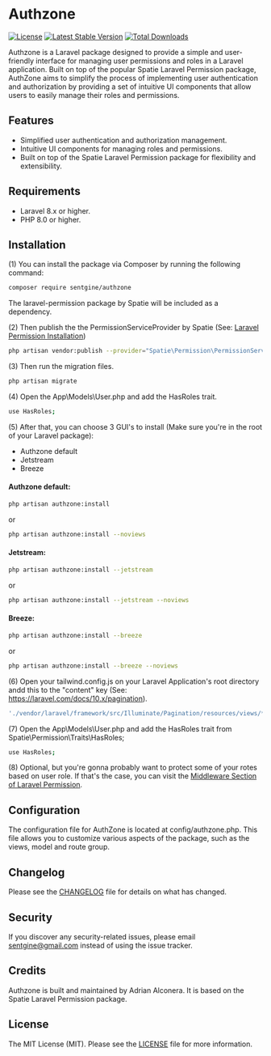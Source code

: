 # Authzone

[![License](https://img.shields.io/badge/license-MIT-blue.svg)](LICENSE.md)
[![Latest Stable Version](https://img.shields.io/packagist/v/sentgine/authzone.svg)](https://packagist.org/sentgine/authzone)
[![Total Downloads](https://img.shields.io/packagist/dt/sentgine/authzone.svg)](https://packagist.org/packages/sentgine/authzone)

Authzone is a Laravel package designed to provide a simple and user-friendly interface for managing user permissions and roles in a Laravel application. Built on top of the popular Spatie Laravel Permission package, AuthZone aims to simplify the process of implementing user authentication and authorization by providing a set of intuitive UI components that allow users to easily manage their roles and permissions.

## Features

- Simplified user authentication and authorization management.
- Intuitive UI components for managing roles and permissions.
- Built on top of the Spatie Laravel Permission package for flexibility and extensibility.

## Requirements

- Laravel 8.x or higher.
- PHP 8.0 or higher.

## Installation

(1) You can install the package via Composer by running the following command:

```bash
composer require sentgine/authzone
```

The laravel-permission package by Spatie will be included as a dependency.

(2) Then publish the the PermissionServiceProvider by Spatie (See: [Laravel Permission Installation](https://spatie.be/docs/laravel-permission/v5/installation-laravel))
```bash
php artisan vendor:publish --provider="Spatie\Permission\PermissionServiceProvider"
```

(3) Then run the migration files.
```bash
php artisan migrate
```

(4) Open the App\Models\User.php and add the HasRoles trait.
```bash
use HasRoles;
```

(5) After that, you can choose 3 GUI's to install (Make sure you're in the root of your Laravel package):
- Authzone default
- Jetstream
- Breeze

#### Authzone default:
```bash
php artisan authzone:install
```
or
```bash
php artisan authzone:install --noviews
```
#### Jetstream:
```bash
php artisan authzone:install --jetstream
```
or
```bash
php artisan authzone:install --jetstream --noviews
```
#### Breeze:
```bash
php artisan authzone:install --breeze
```
or
```bash
php artisan authzone:install --breeze --noviews
```

(6) Open your tailwind.config.js on your Laravel Application's root directory andd this to the "content" key (See: https://laravel.com/docs/10.x/pagination).
```js
'./vendor/laravel/framework/src/Illuminate/Pagination/resources/views/*.blade.php',
```

(7) Open the App\Models\User.php and add the HasRoles trait from Spatie\Permission\Traits\HasRoles;
```bash
use HasRoles;
```

(8) Optional, but you're gonna probably want to protect some of your rotes based on user role. If that's the case, you can visit the [Middleware Section of Laravel Permission](https://spatie.be/docs/laravel-permission/v5/basic-usage/middleware).

## Configuration
The configuration file for AuthZone is located at config/authzone.php. This file allows you to customize various aspects of the package, such as the views, model and route group.

## Changelog
Please see the [CHANGELOG](https://github.com/sentgine/authzone/CHANGELOG.md) file for details on what has changed.

## Security
If you discover any security-related issues, please email sentgine@gmail.com instead of using the issue tracker.

## Credits
Authzone is built and maintained by Adrian Alconera. It is based on the Spatie Laravel Permission package.

## License
The MIT License (MIT). Please see the [LICENSE](https://github.com/sentgine/authzone/LICENSE) file for more information.